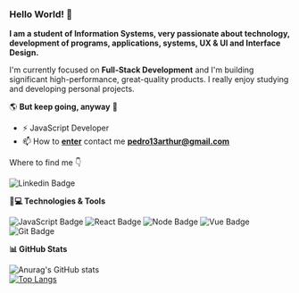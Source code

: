 ### Hello World! 👋

**I am a student of Information Systems, very passionate about technology, development of programs, applications, systems, UX & UI and Interface Design.**

I'm currently focused on **Full-Stack Development** and I'm building significant high-performance, great-quality products. I really enjoy studying and developing personal projects.

🌎 **But keep going, anyway** 🧠

- ⚡ JavaScript Developer
- 📫 How to **[enter](mailto:pedro13arthur@gmail.com)** contact me **[pedro13arthur@gmail.com](mailto:pedro13arthur@gmail.com)**

Where to find me  👇
 
![Linkedin Badge](https://img.shields.io/badge/LinkedIn-0077B5?style=for-the-badge&logo=linkedin&logoColor=white&link=https://www.linkedin.com/in/pedro-arthur-74b0b91a2/)

**🚀💻 Technologies & Tools**

![JavaScript Badge](https://img.shields.io/badge/JavaScript-F7DF1E?style=for-the-badge&logo=javascript&logoColor=black) ![React Badge](https://img.shields.io/badge/React-20232A?style=for-the-badge&logo=react&logoColor=61DAFB) ![Node Badge](https://img.shields.io/badge/Node.js-43853D?style=for-the-badge&logo=node.js&logoColor=white) ![Vue Badge](https://img.shields.io/badge/-Vue-4fc08d?style=flat&logo=Vue.js&logoColor=fff) ![Git Badge](https://img.shields.io/badge/Git-F05032?style=for-the-badge&logo=git&logoColor=white)

**📊 GitHub Stats**

![Anurag's GitHub stats](https://github-readme-stats.vercel.app/api?username=Pedro-Arthur&show_icons=true&theme=dracula)
<br />
[![Top Langs](https://github-readme-stats.vercel.app/api/top-langs/?username=Pedro-Arthur&layout=compact)](https://github.com/Pedro-Arthur/github-readme-stats)
